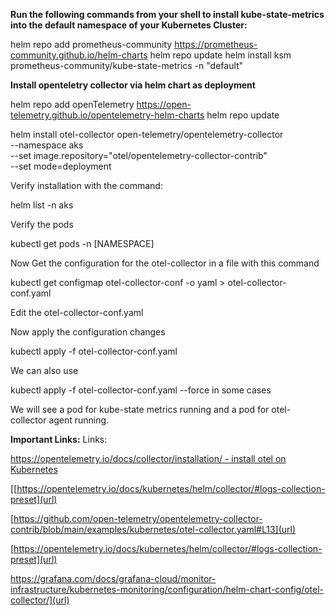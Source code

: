 **Run the following commands from your shell to install kube-state-metrics into the default namespace of your Kubernetes Cluster:**

helm repo add prometheus-community https://prometheus-community.github.io/helm-charts
helm repo update
helm install ksm prometheus-community/kube-state-metrics -n "default"

**Install openteletry collector via helm chart as deployment**

helm repo add openTelemetry https://open-telemetry.github.io/opentelemetry-helm-charts
helm repo update

helm install otel-collector open-telemetry/opentelemetry-collector \
  --namespace aks \
  --set image.repository="otel/opentelemetry-collector-contrib" \
  --set mode=deployment

Verify installation with the command:

helm list -n aks

Verify the pods 

kubectl get pods -n [NAMESPACE]

Now Get the configuration for the otel-collector in a file with this command

kubectl get configmap otel-collector-conf -o yaml > otel-collector-conf.yaml

Edit the otel-collector-conf.yaml

Now apply the configuration changes

kubectl apply -f otel-collector-conf.yaml

We can also use 

kubectl apply -f otel-collector-conf.yaml --force in some cases

We will see a pod for kube-state metrics running and a pod for otel-collector agent running. 





**Important Links:**
Links:

[https://opentelemetry.io/docs/collector/installation/ - install otel on Kubernetes](url)

[[https://opentelemetry.io/docs/kubernetes/helm/collector/#logs-collection-preset](url)

[https://github.com/open-telemetry/opentelemetry-collector-contrib/blob/main/examples/kubernetes/otel-collector.yaml#L13](url)

[https://opentelemetry.io/docs/kubernetes/helm/collector/#logs-collection-preset](url)

https://grafana.com/docs/grafana-cloud/monitor-infrastructure/kubernetes-monitoring/configuration/helm-chart-config/otel-collector/](url)
